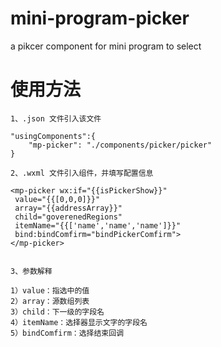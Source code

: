 # mini-program-picker
a pikcer component for mini program to select 

# 使用方法
	1、.json 文件引入该文件

    "usingComponents":{
        "mp-picker": "./components/picker/picker"
    }

    2、.wxml 文件引入组件，并填写配置信息

    <mp-picker wx:if="{{isPickerShow}}"
     value="{{[0,0,0]}}" 
     array="{{addressArray}}" 
     child="goverenedRegions"
     itemName="{{['name','name','name']}}"
     bind:bindComfirm="bindPickerComfirm">
    </mp-picker>


    3、参数解释

    1）value：指选中的值
    2）array：源数组列表
    3）child：下一级的字段名
    4）itemName：选择器显示文字的字段名
    5）bindComfirm：选择结束回调
